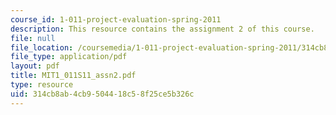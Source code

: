```yaml
---
course_id: 1-011-project-evaluation-spring-2011
description: This resource contains the assignment 2 of this course.
file: null
file_location: /coursemedia/1-011-project-evaluation-spring-2011/314cb8ab4cb9504418c58f25ce5b326c_MIT1_011S11_assn2.pdf
file_type: application/pdf
layout: pdf
title: MIT1_011S11_assn2.pdf
type: resource
uid: 314cb8ab-4cb9-5044-18c5-8f25ce5b326c
---
```

